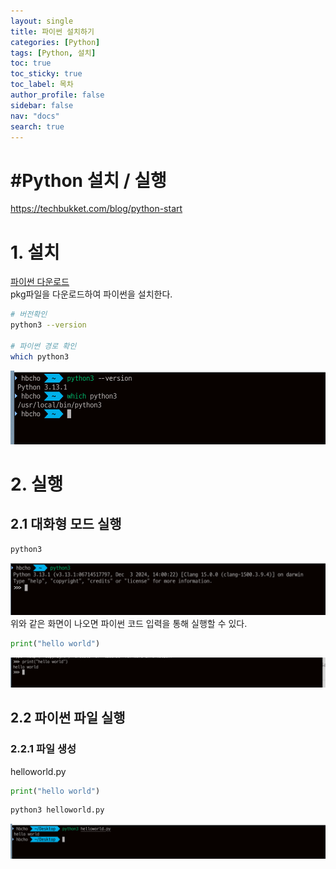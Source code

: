 ```yaml
---
layout: single
title: 파이썬 설치하기
categories: [Python]
tags: [Python, 설치]
toc: true
toc_sticky: true
toc_label: 목차
author_profile: false
sidebar: false
nav: "docs"
search: true
---
```


# #Python 설치 / 실행

https://techbukket.com/blog/python-start

# 1. 설치
[파이썬 다운로드](https://www.python.org/downloads/)<br/>
pkg파일을 다운로드하여 파이썬을 설치한다.
```bash
# 버전확인
python3 --version

# 파이썬 경로 확인
which python3
```
![](/assets/images/20250202/python/1.png)

# 2. 실행
## 2.1 대화형 모드 실행
```bash
python3
```
![](/assets/images/20250202/python/2.png)
위와 같은 화면이 나오면 파이썬 코드 입력을 통해 실행할 수 있다.
```python
print("hello world")
```
![](/assets/images/20250202/python/3.png)

## 2.2 파이썬 파일 실행
### 2.2.1 파일 생성
helloworld.py
```python
print("hello world")
```

```bash
python3 helloworld.py
```
![](/assets/images/20250202/python/4.png)
